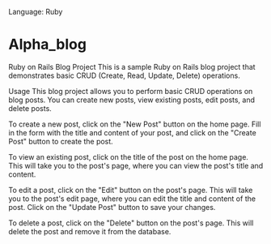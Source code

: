 Language: Ruby

# Alpha_blog

Ruby on Rails Blog Project
This is a sample Ruby on Rails blog project that demonstrates basic CRUD (Create, Read, Update, Delete) operations.

Usage
This blog project allows you to perform basic CRUD operations on blog posts. You can create new posts, view existing posts, edit posts, and delete posts.

To create a new post, click on the "New Post" button on the home page. Fill in the form with the title and content of your post, and click on the "Create Post" button to create the post.

To view an existing post, click on the title of the post on the home page. This will take you to the post's page, where you can view the post's title and content.

To edit a post, click on the "Edit" button on the post's page. This will take you to the post's edit page, where you can edit the title and content of the post. Click on the "Update Post" button to save your changes.

To delete a post, click on the "Delete" button on the post's page. This will delete the post and remove it from the database.
